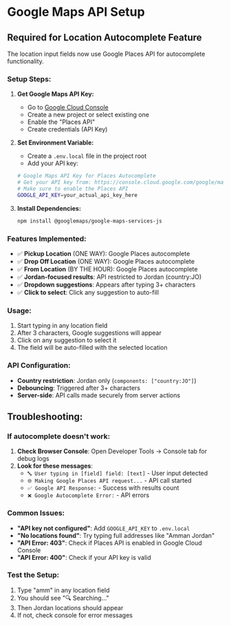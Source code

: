 # Google Maps API Setup

## Required for Location Autocomplete Feature

The location input fields now use Google Places API for autocomplete functionality.

### Setup Steps:

1. **Get Google Maps API Key:**

   - Go to [Google Cloud Console](https://console.cloud.google.com/google/maps-apis/)
   - Create a new project or select existing one
   - Enable the "Places API"
   - Create credentials (API Key)

2. **Set Environment Variable:**

   - Create a `.env.local` file in the project root
   - Add your API key:

   ```bash
   # Google Maps API Key for Places Autocomplete  
   # Get your API key from: https://console.cloud.google.com/google/maps-apis/
   # Make sure to enable the Places API
   GOOGLE_API_KEY=your_actual_api_key_here
   ```

3. **Install Dependencies:**
   ```bash
   npm install @googlemaps/google-maps-services-js
   ```

### Features Implemented:

- ✅ **Pickup Location** (ONE WAY): Google Places autocomplete
- ✅ **Drop Off Location** (ONE WAY): Google Places autocomplete
- ✅ **From Location** (BY THE HOUR): Google Places autocomplete
- ✅ **Jordan-focused results**: API restricted to Jordan (country:JO)
- ✅ **Dropdown suggestions**: Appears after typing 3+ characters
- ✅ **Click to select**: Click any suggestion to auto-fill

### Usage:

1. Start typing in any location field
2. After 3 characters, Google suggestions will appear
3. Click on any suggestion to select it
4. The field will be auto-filled with the selected location

### API Configuration:

- **Country restriction**: Jordan only (`components: ["country:JO"]`)
- **Debouncing**: Triggered after 3+ characters
- **Server-side**: API calls made securely from server actions

## Troubleshooting:

### If autocomplete doesn't work:

1. **Check Browser Console**: Open Developer Tools → Console tab for debug logs
2. **Look for these messages**:
   - `🔤 User typing in [field] field: [text]` - User input detected
   - `🌐 Making Google Places API request...` - API call started
   - `✅ Google API Response:` - Success with results count
   - `❌ Google Autocomplete Error:` - API errors

### Common Issues:

- **"API key not configured"**: Add `GOOGLE_API_KEY` to `.env.local`
- **"No locations found"**: Try typing full addresses like "Amman Jordan"
- **"API Error: 403"**: Check if Places API is enabled in Google Cloud Console
- **"API Error: 400"**: Check if your API key is valid

### Test the Setup:

1. Type "amm" in any location field
2. You should see "🔍 Searching..." 
3. Then Jordan locations should appear
4. If not, check console for error messages

